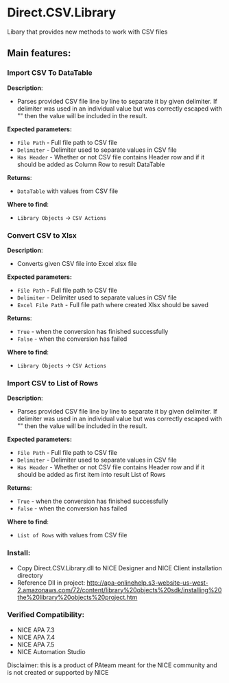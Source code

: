 ﻿# Direct.CSV.Library
Libary that provides new methods to work with CSV files

## Main features:
### Import CSV To DataTable

**Description**:
- Parses provided CSV file line by line to separate it by given delimiter. If delimiter was used in an individual value but was correctly escaped with "" then the value will be included in the result.

**Expected parameters:**
- `File Path` - Full file path to CSV file
- `Delimiter` - Delimiter used to separate values in CSV file
- `Has Header` - Whether or not CSV file contains Header row and if it should be added as Column Row to result DataTable

**Returns**:
- `DataTable` with values from CSV file

**Where to find**:
- `Library Objects` -> `CSV Actions`

### Convert CSV to Xlsx

**Description**:
- Converts given CSV file into Excel xlsx file

**Expected parameters:**
- `File Path` - Full file path to CSV file
- `Delimiter` - Delimiter used to separate values in CSV file
- `Excel File Path` - Full file path where created Xlsx should be saved

**Returns**:
- `True` - when the conversion has finished successfully
- `False` - when the conversion has failed

**Where to find**:
- `Library Objects` -> `CSV Actions`

### Import CSV to List of Rows

**Description**:
- Parses provided CSV file line by line to separate it by given delimiter. If delimiter was used in an individual value but was correctly escaped with "" then the value will be included in the result.

**Expected parameters:**
- `File Path` - Full file path to CSV file
- `Delimiter` - Delimiter used to separate values in CSV file
- `Has Header` - Whether or not CSV file contains Header row and if it should be added as first item into result List of Rows

**Returns**:
- `True` - when the conversion has finished successfully
- `False` - when the conversion has failed

**Where to find**:
- `List of Rows` with values from CSV file

### Install:

- Copy Direct.CSV.Library.dll to NICE Designer and NICE Client installation directory
- Reference Dll in project: http://apa-onlinehelp.s3-website-us-west-2.amazonaws.com/72/content/library%20objects%20sdk/installing%20the%20library%20objects%20project.htm

### Verified Compatibility:

- NICE APA 7.3
- NICE APA 7.4
- NICE APA 7.5
- NICE Automation Studio

Disclaimer: this is a product of PAteam meant for the NICE community and is not created or supported by NICE